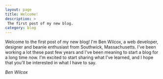 ```yaml
---
layout: page
title: Welcome!
description: >
 The first post of my new blog.
category: blog
---
```

Welcome to the first post of my new blog! I'm Ben Wilcox, a web developer, designer and beanie enthusiast from Southwick, Massachusetts. I've been working a lot these past few years and I've been meaning to start a blog for a long time now. I'm excited to start sharing what I've learned, and I hope that you'll be interested in what I have to say.

_Ben Wilcox_

